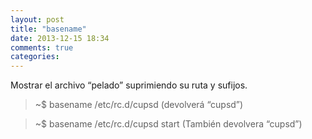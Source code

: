 ```yaml
---
layout: post
title: "basename"
date: 2013-12-15 18:34
comments: true
categories: 
---
```

Mostrar el archivo “pelado” suprimiendo su ruta y sufijos.

>~$ basename /etc/rc.d/cupsd (devolverá “cupsd”)

>~$ basename /etc/rc.d/cupsd start (También devolvera “cupsd”)

